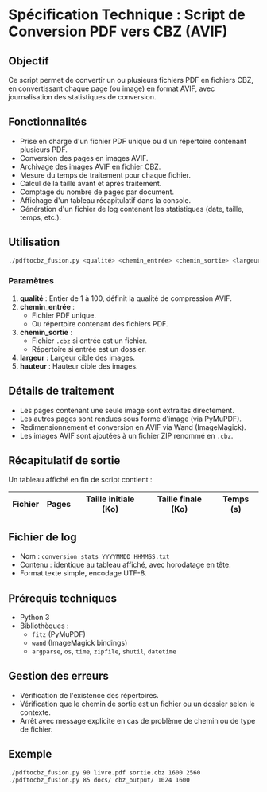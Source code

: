 # Spécification Technique : Script de Conversion PDF vers CBZ (AVIF)

## Objectif

Ce script permet de convertir un ou plusieurs fichiers PDF en fichiers CBZ, en convertissant chaque page (ou image) en format AVIF, avec journalisation des statistiques de conversion.

## Fonctionnalités

- Prise en charge d'un fichier PDF unique ou d'un répertoire contenant plusieurs PDF.
- Conversion des pages en images AVIF.
- Archivage des images AVIF en fichier CBZ.
- Mesure du temps de traitement pour chaque fichier.
- Calcul de la taille avant et après traitement.
- Comptage du nombre de pages par document.
- Affichage d'un tableau récapitulatif dans la console.
- Génération d'un fichier de log contenant les statistiques (date, taille, temps, etc.).

## Utilisation

```bash
./pdftocbz_fusion.py <qualité> <chemin_entrée> <chemin_sortie> <largeur> <hauteur>
```

### Paramètres

1. **qualité** : Entier de 1 à 100, définit la qualité de compression AVIF.
2. **chemin\_entrée** :
   - Fichier PDF unique.
   - Ou répertoire contenant des fichiers PDF.
3. **chemin\_sortie** :
   - Fichier `.cbz` si entrée est un fichier.
   - Répertoire si entrée est un dossier.
4. **largeur** : Largeur cible des images.
5. **hauteur** : Hauteur cible des images.

## Détails de traitement

- Les pages contenant une seule image sont extraites directement.
- Les autres pages sont rendues sous forme d'image (via PyMuPDF).
- Redimensionnement et conversion en AVIF via Wand (ImageMagick).
- Les images AVIF sont ajoutées à un fichier ZIP renommé en `.cbz`.

## Récapitulatif de sortie

Un tableau affiché en fin de script contient :

| Fichier | Pages | Taille initiale (Ko) | Taille finale (Ko) | Temps (s) |
| ------- | ----- | -------------------- | ------------------ | --------- |

## Fichier de log

- Nom : `conversion_stats_YYYYMMDD_HHMMSS.txt`
- Contenu : identique au tableau affiché, avec horodatage en tête.
- Format texte simple, encodage UTF-8.

## Prérequis techniques

- Python 3
- Bibliothèques :
  - `fitz` (PyMuPDF)
  - `wand` (ImageMagick bindings)
  - `argparse`, `os`, `time`, `zipfile`, `shutil`, `datetime`

## Gestion des erreurs

- Vérification de l'existence des répertoires.
- Vérification que le chemin de sortie est un fichier ou un dossier selon le contexte.
- Arrêt avec message explicite en cas de problème de chemin ou de type de fichier.

## Exemple

```bash
./pdftocbz_fusion.py 90 livre.pdf sortie.cbz 1600 2560
./pdftocbz_fusion.py 85 docs/ cbz_output/ 1024 1600
```

